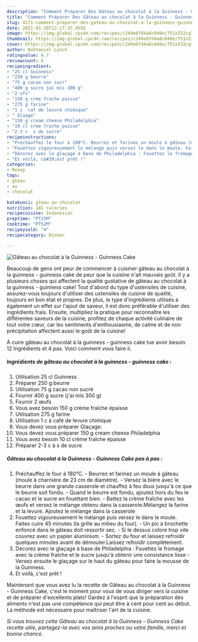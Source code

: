 ```yaml
---
description: "Comment Préparer Des Gâteau au chocolat à la Guinness - Guinness Cake"
title: "Comment Préparer Des Gâteau au chocolat à la Guinness - Guinness Cake"
slug: 4171-comment-preparer-des-gateau-au-chocolat-a-la-guinness-guinness-cake
date: 2021-01-26T12:17:37.459Z
image: https://img-global.cpcdn.com/recipes/c249e0fd4a8c040e/751x532cq70/gateau-au-chocolat-a-la-guinness-guinness-cake-photo-principale-de-la-recette.jpg
thumbnail: https://img-global.cpcdn.com/recipes/c249e0fd4a8c040e/751x532cq70/gateau-au-chocolat-a-la-guinness-guinness-cake-photo-principale-de-la-recette.jpg
cover: https://img-global.cpcdn.com/recipes/c249e0fd4a8c040e/751x532cq70/gateau-au-chocolat-a-la-guinness-guinness-cake-photo-principale-de-la-recette.jpg
author: Nathaniel Lynch
ratingvalue: 4.7
reviewcount: 6
recipeingredient:
- "25 cl Guinness"
- "250 g beurre"
- "75 g cacao non sucr"
- "400 g sucre jai mis 300 g"
- "2 ufs"
- "150 g crme frache paisse"
- "275 g farine"
- "1 c  caf de levure chimique"
- " Glaage"
- "150 g cream cheese Philadelphia"
- "10 cl crme frache paisse"
- "2-3 c  s de sucre"
recipeinstructions:
- "Préchauffez le four à 180°C. Beurrez et farinez un moule à gâteau (moule à charnière de 23 cm de diamètre). Versez la bière avec le beurre dans une grande casserole et chauffez à feu doux jusqu&#39;à ce que le beurre soit fondu. Quand le beurre est fondu, ajoutez hors du feu le cacao et le sucre en fouettant bien. Battez la crème fraîche avec les œufs et versez le mélange obtenu dans la casserole.Mélangez la farine et la levure. Ajoutez le mélange dans la casserole"
- "Fouettez vigoureusement le mélange puis versez le dans le moule. Faites cuire 45 minutes (la grille au milieu du four). Un pic à brochette enfoncé dans le gâteau doit ressortir sec. Si le dessus colore trop vite couvrez avec un papier aluminium. Sortez du four et laissez refroidir quelques minutes avant de démouler.Laissez refroidir complètement."
- "Décorez avec le glaçage à base de Philadelphia : Fouettez le fromage avec la crème fraîche et le sucre jusqu&#39;à obtenir une consistance lisse Versez ensuite le glaçage sur le haut du gâteau pour faire la mousse de la Guinness."
- "Et voilà, c&#39;est prêt !"
categories:
- Resep
tags:
- gteau
- au
- chocolat

katakunci: gteau au chocolat 
nutrition: 181 calories
recipecuisine: Indonesian
preptime: "PT25M"
cooktime: "PT52M"
recipeyield: "4"
recipecategory: Dinner

---
```



![Gâteau au chocolat à la Guinness - Guinness Cake](https://img-global.cpcdn.com/recipes/c249e0fd4a8c040e/751x532cq70/gateau-au-chocolat-a-la-guinness-guinness-cake-photo-principale-de-la-recette.jpg)

Beaucoup de gens ont peur de commencer à cuisiner gâteau au chocolat à la guinness - guinness cake de peur que la cuisine n'ait mauvais goût. Il y a plusieurs choses qui affectent la qualité gustative de gâteau au chocolat à la guinness - guinness cake! Tout d'abord du type d'ustensiles de cuisine, assurez-vous toujours d'utiliser des ustensiles de cuisine de qualité, toujours en bon état et propres. De plus, le type d'ingrédients utilisés a également un effet sur l'ajout de saveur, il est donc préférable d'utiliser des ingrédients frais. Ensuite, multipliez la pratique pour reconnaître les différentes saveurs de la cuisine, profitez de chaque activité culinaire de tout votre cœur, car les sentiments d'enthousiasme, de calme et de non précipitation affectent aussi le goût de la cuisine!

<!--inarticleads1-->

À cuire gâteau au chocolat à la guinness - guinness cake tue avoir besoin 12 Ingrédients et 4 pas. Voici comment vous faire il.

##### Ingrédients de gâteau au chocolat à la guinness - guinness cake :

1. Utilisation 25 cl Guinness
1. Préparer 250 g beurre
1. Utilisation 75 g cacao non sucré
1. Fournir 400 g sucre (j&#39;ai mis 300 g)
1. Fournir 2 œufs
1. Vous avez besoin 150 g crème fraîche épaisse
1. Utilisation 275 g farine
1. Utilisation 1 c à café de levure chimique
1. Vous devez vous préparer  Glaçage:
1. Vous devez vous préparer 150 g cream cheese Philadelphia
1. Vous avez besoin 10 cl crème fraîche épaisse
1. Préparer 2-3 c à s de sucre




<!--inarticleads2-->

##### Gâteau au chocolat à la Guinness - Guinness Cake pas à pas :

1. Préchauffez le four à 180°C. - Beurrez et farinez un moule à gâteau (moule à charnière de 23 cm de diamètre). - Versez la bière avec le beurre dans une grande casserole et chauffez à feu doux jusqu&#39;à ce que le beurre soit fondu. - Quand le beurre est fondu, ajoutez hors du feu le cacao et le sucre en fouettant bien. - Battez la crème fraîche avec les œufs et versez le mélange obtenu dans la casserole.Mélangez la farine et la levure. Ajoutez le mélange dans la casserole
1. Fouettez vigoureusement le mélange puis versez le dans le moule. Faites cuire 45 minutes (la grille au milieu du four). - Un pic à brochette enfoncé dans le gâteau doit ressortir sec. - Si le dessus colore trop vite couvrez avec un papier aluminium. - Sortez du four et laissez refroidir quelques minutes avant de démouler.Laissez refroidir complètement.
1. Décorez avec le glaçage à base de Philadelphia : Fouettez le fromage avec la crème fraîche et le sucre jusqu&#39;à obtenir une consistance lisse - Versez ensuite le glaçage sur le haut du gâteau pour faire la mousse de la Guinness.
1. Et voilà, c&#39;est prêt !




<!--inarticleads1-->

<p>
Maintenant que vous avez lu la recette de Gâteau au chocolat à la Guinness - Guinness Cake, c'est le moment pour vous de vous diriger vers la cuisine et de préparer d'excellents plats! Gardez à l'esprit que la préparation des aliments n'est pas une compétence qui peut être à cent pour cent au début. La méthode est nécessaire pour maîtriser l'art de la cuisine.
</p>

<p>
<i>Si vous trouvez cette Gâteau au chocolat à la Guinness - Guinness Cake recette utile, partagez-la avec vos amis proches ou votre famille, merci et bonne chance.</i>
</p>
